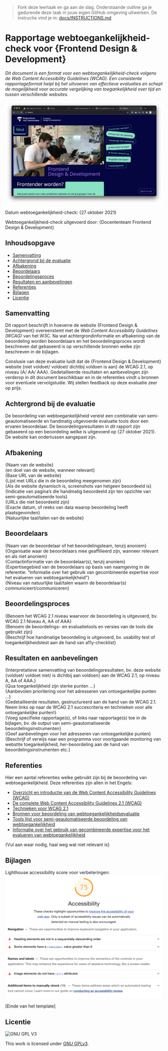 > _Fork_ deze leertaak en ga aan de slag. Onderstaande outline ga je gedurende deze taak in jouw eigen GitHub omgeving uitwerken. De instructie vind je in: [docs/INSTRUCTIONS.md](docs/INSTRUCTIONS.md)

# Rapportage webtoegankelijkheid-check voor {Frontend Design & Development}
*Dit document is een format voor een webtoegankelijkheid-check volgens de Web Content Accessibility Guidelines (WCAG). Een consistente rapportageformat helpt bij het uitvoeren van effectieve evaluaties en schept de mogelijkheid voor accurate vergelijking van toegankelijkheid over tijd en tussen verschillende websites.*

![Screenshot van fdnd.nl](./assets/fdnddotnl.png)

Datum webtoegankelijkheid-check: {27 oktober 2021}

Webtoegankelijkheid-check uitgevoerd door: {Docententeam Frontend Design & Development}

## Inhoudsopgave

  * [Samenvatting](#samenvatting)
  * [Achtergrond bij de evaluatie](#achtergrond-bij-de-evaluatie)
  * [Afbakening](#afbakening)
  * [Beoordelaars](#beoordelaars)
  * [Beoordelingsproces](#beoordelingsproces)
  * [Resultaten en aanbevelingen](#resultaten-en-aanbevelingen)
  * [Referenties](#referenties)
  * [Bijlagen](#bijlagen)
  * [Licentie](#licentie)

## Samenvatting

Dit rapport beschrijft in hoeverre de website {Frontend Design & Development} overeenstemt met de *Web Content Accessibility Guidelines (WCAG)* van het W3C. Na wat achtergrondinformatie en afbakening van de beoordeling worden beoordelaars en het beoordelingsproces wordt beschreven dat gebaseerd is op verschillende bronnen welke zijn beschreven in de bijlagen.

Conslusie van deze evaluatie luidt dat de {Frontend Design & Development} website {niet voldoet/ voldoet/ dichtbij voldoen is aan} de WCAG 2.1, op niveau {A/ AA/ AAA}. Gedetailleerde resultaten en aanbevelingen zijn verderop in dit document beschikbaar en in de referenties vindt u bronnen voor eventuele vervolgstudie. Wij stellen feedback op deze evaluatie zeer op prijs.

## Achtergrond bij de evaluatie

De beoordeling van webtoegankelijkheid vereist een combinatie van semi-geautomatiseerde en handmatig uitgevoerde evaluatie tools door een ervaren beoordelaar. De beoordelingsresultaten in dit rapport zijn gebaseerd op een beoordeling welke is uitgevoerd op {27 oktober 2021}. De website kan ondertussen aangepast zijn.

## Afbakening

{Naam van de website}\
{en doel van de website, wanneer relevant}\
{Base URL van de website}\
{Lijst met URLs die in de beoordeling meegenomen zijn}\
{Als de website dynamisch is, screenshots van hetgeen beoordeeld is}\
{Indicatie van pagina’s die handmatig beoordeeld zijn ten opzichte van semi-geautomatiseerde tools}\
{URLs die niet beoordeeld zijn}\
{Exacte datum, of reeks van data waarop beoordeling heeft plaatsgevonden}\
{Natuurlijke taal/talen van de website}

## Beoordelaars

{Naam van de beoordelaar of het beoordelingsteam, tenzij anoniem}\
{Organisatie waar de beoordelaars mee geaffilieerd zijn, wanneer relevant en als niet anoniem}\
{Contactinformatie van de beoordelaar(s), tenzij anoniem}\
{Expertisegebied van de beoordelaars op basis van naamgeving in de referentie: “Informatie over het gebruik van gecombineerde expertise voor het evalueren van webtoegankelijkheid”}\
{Niveau van natuurlijke taal/talen waarin de beoordelaar(s) communiceert/communiceren}

## Beoordelingsproces

{Benoem het WCAG 2.1 niveau waarvoor de beoordeling is uitgevoerd, bv. WCAG 2.1 Niveau A, AA of AAA}\
{Benoem de beoordelings- en evaluatietools en versies van de tools die gebruikt zijn}\
{Beschrijf hoe handmatige beoordeling is uitgevoerd, bv. usability test of toegankelijkheidstest aan de hand van a11y-checklist}

## Resultaten en aanbevelingen

{Interpretatieve samenvatting van beoordelingsresultaten, bv. deze website {voldoet/ voldoet niet/ is dichtbij aan voldoen} aan de WCAG 2.1, op niveau A, AA of AAA.}\
{Qua toegankelijkheid zijn sterke punten ...}\
{Aanbevolen prioritering voor het adresseren van ontoegankelijke punten ...}\
{Gedetailleerde resultaten, gestructureerd aan de hand van de WCAG 2.1. Neem links op naar de WCAG 2.1 succescriteria en technieken voor alle ontoegankelijke punten!}\
{Voeg specifieke rapportage(s), of links naar rapportage(s) toe in de bijlagen, bv. de output van semi-geautomatiseerde beoordelingsinstrumenten}\
{Geef aanbevelingen voor het adresseren van ontoegankelijke punten}
{Beschrijf of verwijs naar een programma voor voortgaande monitoring van webstite toegankelijkheid, her-beoordeling aan de hand van beoordelingsinstrumenten etc.}

## Referenties

Hier een aantal referenties welke gebruikt zijn bij de beoordeling van webtoegankelijkheid. Deze referenties zijn allen in het Engels:

- [Overzicht en introductie van de Web Content Accessibility Guidelines (WCAG)](https://www.w3.org/WAI/intro/wcag)
- [De complete Web Content Accessibility Guidelines 2.1 (WCAG)](https://www.w3.org/TR/WCAG21/)
- [Technieken voor WCAG 2.1](https://www.w3.org/WAI/WCAG21/Techniques/)
- [Bronnen voor beoordeling van webtoegankelijkheidsevaluatie ](http://www.w3.org/WAI/eval/)
- [Tools lijst voor semi-geautomatiseerde beoordeling van webtoegankelijkheid](https://www.w3.org/WAI/ER/tools/)
- [Informatie over het gebruik van gecombineerde expertise voor het evalueren van webtoegankelijkheid](https://www.w3.org/WAI/eval/reviewteams)

{Vul aan waar nodig, haal weg wat niet relevant is}

## Bijlagen
Lighthouse accessibility score voor verbeteringen:
![Lighthouse accessibility score before improvements](./assets/a11y-before.png)

[Einde van het template]

## Licentie

![GNU GPL V3](https://www.gnu.org/graphics/gplv3-127x51.png)

This work is licensed under [GNU GPLv3](./LICENSE).
